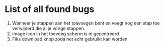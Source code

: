 # List of all found bugs
1. Wanneer je stappen aan het toevoegen bent en voegt nog een stap toe verwijderd die al je vorige stappen.
2. Image icon in het toevoeg scherm is ni gecentreerd
3. Fiks download knop zoda het echt gebruikt kan worden